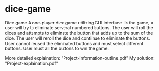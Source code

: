 # dice-game
Dice game
A one-player dice game utilizing GUI interface. In the game, a user will try to eliminate serveral numbered buttons. The user will roll the dices and attempts to eliminate the button that adds up to the sum of the dice. The user will reroll the dice and contiinue to eliminate the buttons. User cannot reused the eliminated buttons and must select different buttons. User must all the buttons to win the game. 

More detailed explaination: "Project-information-outline.pdf"
My solution: "Project-explaination.pdf" 
